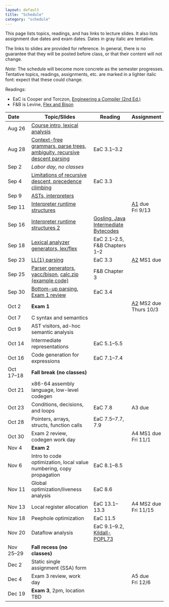 ```yaml
---
layout: default
title: "Schedule"
category: "schedule"
---
```


This page lists topics, readings, and has links to lecture slides.
It also lists assignment due dates and exam dates.  Dates <span class="tentative">in
gray italic</span> are tentative.

The links to slides are provided for reference.  In general, there is no
guarantee that they will be posted before class, or that their content
will not change.

*Note*: The schedule will become more concrete as the semester
progresses.  Tentative topics, readings, assignments, etc. are marked
<span class="tentative">in a lighter italic font</span>: expect that
these could change.

Readings:

* EaC is Cooper and Torczon, [Engineering a Compiler (2nd
  Ed.)](https://www.elsevier.com/books/engineering-a-compiler/cooper/978-0-12-088478-0)
* F&amp;B is Levine, [Flex and Bison](https://www.oreilly.com/library/view/flex-bison/9780596805418/)

Date&nbsp;&nbsp;&nbsp;&nbsp;&nbsp; | Topic/Slides | Reading | Assignment
------------------ | ------------ | ------- | ----------
Aug 26 | [Course intro, lexical analysis](lectures/lecture01-public.pdf) |  | 
Aug 28 | [Context-free grammars, parse trees, ambiguity, recursive descent parsing](lectures/lecture02-public.pdf) | EaC 3.1–3.2 | 
Sep 2 | *Labor day, no classes* |  | 
Sep 4 | [Limitations of recursive descent, precedence climbing](lectures/lecture03-public.pdf) | EaC 3.3 | 
Sep 9 | [ASTs, interpreters](lectures/lecture04-public.pdf) |  | 
Sep 11 | [Interpreter runtime structures](lectures/lecture05-public.pdf) |  | [A1](assign/assign01.html) due<br>Fri 9/13
Sep 16 | [Interpreter runtime structures 2](lectures/lecture06-public.pdf) | [Gosling, Java Intermediate Bytecodes](https://dl.acm.org/doi/pdf/10.1145/202529.202541) | 
Sep 18 | [Lexical analyzer generators, lex/flex](lectures/lecture07-public.pdf) | EaC 2.1–2.5, F&amp;B Chapters 1–2 | 
Sep 23 | [LL(1) parsing](lectures/lecture08-public.pdf) | EaC 3.3 | [A2](assign/assign02.html) MS1 due
Sep 25 | [Parser generators, yacc/bison](lectures/lecture09-public.pdf), [calc.zip (example code)](lectures/calc.zip) | F&amp;B Chapter 3 | 
Sep 30 | [Bottom-up parsing, Exam 1 review](lectures/lecture10-public.pdf) | EaC 3.4 | 
Oct 2 | **Exam 1** |  | [A2](assign/assign02.html) MS2 due<br>Thurs 10/3
Oct 7 | <span class='tentative'>C syntax and semantics</span> |  | 
Oct 9 | <span class='tentative'>AST visitors, ad-hoc semantic analysis</span> |  | 
Oct 14 | <span class='tentative'>Intermediate representations</span> | EaC 5.1–5.5 | 
Oct 16 | <span class='tentative'>Code generation for expressions</span> | EaC 7.1–7.4 | 
Oct 17–18 | **Fall break (no classes)** |  | 
Oct 21 | <span class='tentative'>x86-64 assembly language, low-level codegen</span> |  | 
Oct 23 | <span class='tentative'>Conditions, decisions, and loops</span> | EaC 7.8 | <span class='tentative'>A3 due</span>
Oct 28 | <span class='tentative'>Pointers, arrays, structs, function calls</span> | EaC 7.5–7.7, 7.9 | 
Oct 30 | Exam 2 review, codegen work day |  | <span class='tentative'>A4 MS1 due<br>Fri 11/1</span>
Nov 4 | **Exam 2** |  | 
Nov 6 | <span class='tentative'>Intro to code optimization, local value numbering, copy propagation</span> | EaC 8.1–8.5 | 
Nov 11 | <span class='tentative'>Global optimization/liveness analysis</span> | EaC 8.6 | 
Nov 13 | <span class='tentative'>Local register allocation</span> | EaC 13.1–13.3 | <span class='tentative'>A4 MS2 due<br>Fri 11/15</span>
Nov 18 | <span class='tentative'>Peephole optimization</span> | EaC 11.5 | 
Nov 20 | <span class='tentative'>Dataflow analysis</span> | EaC 9.1–9.2, <a href='lectures/kildall-popl73.pdf'>Kildall-POPL73</a> | 
Nov 25–29 | **Fall recess (no classes)** |  | 
Dec 2 | <span class='tentative'>Static single assignment (SSA) form</span> |  | 
Dec 4 | Exam 3 review, work day |  | <span class='tentative'>A5 due<br>Fri 12/6</span>
Dec 19 | **Exam 3**, 2pm, location TBD |  | 
